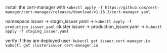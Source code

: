 install the cert-manager with `kubectl apply -f https://github.com/cert-manager/cert-manager/releases/download/v1.15.3/cert-manager.yaml`


namespace issuer -> stagin_issuer.yaml -> `kubectl apply -f production_issuer.yaml`
cluster issuer -> production_issuer.yaml -> `kubectl apply -f staging_issuer.yaml`

verify if they are deployed user:
    `kubectl get issuer.cert-manager.io`
    `kubectl get clusterissuer.cert-manager.io`

